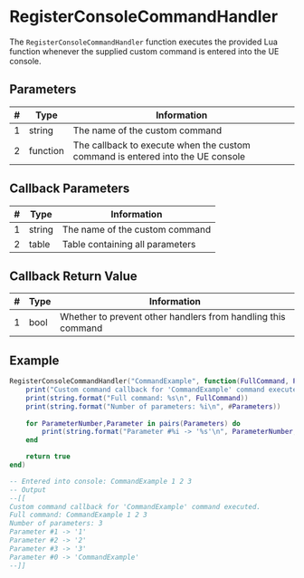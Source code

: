 # RegisterConsoleCommandHandler

The `RegisterConsoleCommandHandler` function executes the provided Lua function whenever the supplied custom command is entered into the UE console.

## Parameters

| # | Type     | Information |
|---|----------|-------------|
| 1 | string   | The name of the custom command |
| 2 | function | The callback to execute when the custom command is entered into the UE console|

## Callback Parameters

| # | Type     | Information |
|---|----------|-------------|
| 1 | string   | The name of the custom command |
| 2 | table    | Table containing all parameters |

## Callback Return Value

| # | Type  | Information |
|---|-------|-------------|
| 1 | bool  | Whether to prevent other handlers from handling this command |

## Example
```lua
RegisterConsoleCommandHandler("CommandExample", function(FullCommand, Parameters)
    print("Custom command callback for 'CommandExample' command executed.\n")
    print(string.format("Full command: %s\n", FullCommand))
    print(string.format("Number of parameters: %i\n", #Parameters))
    
    for ParameterNumber,Parameter in pairs(Parameters) do
        print(string.format("Parameter #%i -> '%s'\n", ParameterNumber, Parameter))
    end

    return true
end)

-- Entered into console: CommandExample 1 2 3
-- Output
--[[
Custom command callback for 'CommandExample' command executed.
Full command: CommandExample 1 2 3
Number of parameters: 3
Parameter #1 -> '1'
Parameter #2 -> '2'
Parameter #3 -> '3'
Parameter #0 -> 'CommandExample'
--]]
```